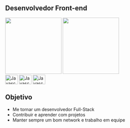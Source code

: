## Desenvolvedor Front-end

<div>
  <img height="180em" src="https://github-readme-stats.vercel.app/api?username=Jinacio23&show_icons=true&theme=radical">
  <img height="180em" src="https://github-readme-stats.vercel.app/api/top-langs/?username=Jinacio23&layout=compact&theme=radical">
</div>

<div style="display: inline-block">
 <img align="center" alt="Javascript" height="30" width="40" src="https://cdn.jsdelivr.net/gh/devicons/devicon/icons/html5/html5-original.svg" />   
 <img align="center" alt="Javascript" height="30" width="40" src="https://cdn.jsdelivr.net/gh/devicons/devicon/icons/css3/css3-original.svg" />   
 <img align="center" alt="Javascript" height="30" width="40" src="https://cdn.jsdelivr.net/gh/devicons/devicon/icons/javascript/javascript-original.svg" />   
</div>

## Objetivo

* Me tornar um desenvolvedor Full-Stack
* Contribuir e aprender com projetos
* Manter sempre um bom network e trabalho em equipe

#
<div style="display: inline-block">
<!--   [![LinkedIn](https://img.shields.io/badge/LinkedIn-0077B5?style=for-the-badge&logo=linkedin&logoColor=white)](www.linkedin.com/in/josé-inácio-277a62264) -->
</div>
